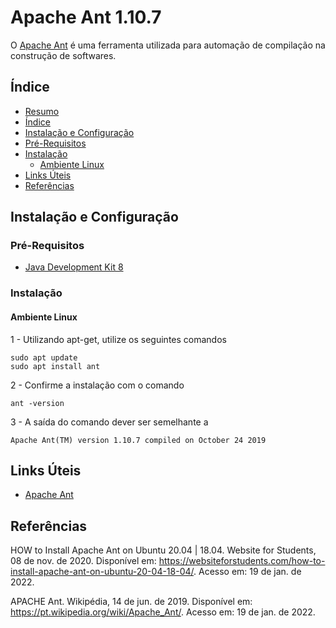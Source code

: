 # Apache Ant 1.10.7

O [Apache Ant](https://ant.apache.org/) é uma ferramenta utilizada para automação de compilação na construção de softwares.

## Índice

<!--ts-->
   * [Resumo](#Título) 
   * [Índice](#Índice) 
   * [Instalação e Configuração](#Instalação-e-Configuração)
   * [Pré-Requisitos](#Pré-Requisitos)  
   * [Instalação](#Instalação)  
       * [Ambiente Linux](#Ambiente-Linux)
   * [Links Úteis](#Links-Úteis)  
   * [Referências](#Referências)  	
<!--te-->

## Instalação e Configuração

### Pré-Requisitos

* [Java Development Kit 8](https://www.oracle.com/br/java/technologies/javase/javase8-archive-downloads.html)    

### Instalação

#### Ambiente Linux

1 - Utilizando apt-get, utilize os seguintes comandos
```
sudo apt update
sudo apt install ant
```

2 - Confirme a instalação com o comando 
```
ant -version
```

3 - A saída do comando dever ser semelhante a
```
Apache Ant(TM) version 1.10.7 compiled on October 24 2019
```

## Links Úteis

* [Apache Ant](https://ant.apache.org/)

## Referências

HOW to Install Apache Ant on Ubuntu 20.04 | 18.04. Website for Students, 08 de nov. de 2020. Disponível em: <https://websiteforstudents.com/how-to-install-apache-ant-on-ubuntu-20-04-18-04/>. Acesso em: 19 de jan. de 2022.

APACHE Ant. Wikipédia, 14 de jun. de 2019. Disponível em: <https://pt.wikipedia.org/wiki/Apache_Ant/>. Acesso em: 19 de jan. de 2022.
